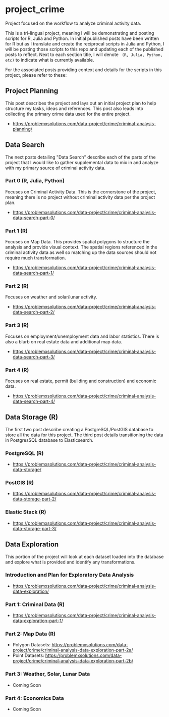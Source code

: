# project_crime
Project focused on the workflow to analyze criminal activity data.

This is a tri-lingual project, meaning I will be demonstrating and posting scripts for R, Julia and Python.  In initial published posts have been written for R but as I translate and create the reciprocal scripts in Julia and Python, I will be posting those scripts to this repo and updating each of the published posts to reflect.  Next to each section title, I will denote ` (R, Julia, Python, etc)` to indicate what is currently available.

For the associated posts providing context and details for the scripts in this project, please refer to these:

## Project Planning
This post describes the project and lays out an initial project plan to help structure my tasks, ideas and references.  This post also leads into collecting the  primary crime data used for the entire project.
* https://problemxsolutions.com/data-project/crime/criminal-analysis-planning/

## Data Search
The next posts detailing "Data Search" describe each of the parts of the project that I would like to gather supplemental data to mix in and analyze with my primary source of criminal activity data.  

### Part 0 (R, Julia, Python)
Focuses on Criminal Activity Data.  This is the cornerstone of the project, meaning there is no project without criminal activity data per the project plan.
* https://problemxsolutions.com/data-project/crime/criminal-analysis-data-search-part-0/

### Part 1 (R)
Focuses on Map Data.  This provides spatial polygons to structure the analysis and provide visual context.  The spatial regions referenced in the criminal activity data as well so matching up the data sources should not require much transformation.
* https://problemxsolutions.com/data-project/crime/criminal-analysis-data-search-part-1/

### Part 2 (R)
Focuses on weather and solar/lunar activity.
* https://problemxsolutions.com/data-project/crime/criminal-analysis-data-search-part-2/

### Part 3 (R)
Focuses on employment/unemployment data and labor statistics.  There is also a blurb on real estate data and additional map data.
* https://problemxsolutions.com/data-project/crime/criminal-analysis-data-search-part-3/

### Part 4 (R)
Focuses on real estate, permit (building and construction) and economic data.
* https://problemxsolutions.com/data-project/crime/criminal-analysis-data-search-part-4/

## Data Storage (R)
The first two post describe creating a PostgreSQL/PostGIS database to store all the data for this project.  The third post details transitioning the data in PostgresSQL database to Elasticsearch.

### PostgreSQL (R)
* https://problemxsolutions.com/data-project/crime/criminal-analysis-data-storage/

### PostGIS (R)
* https://problemxsolutions.com/data-project/crime/criminal-analysis-data-storage-part-2/

### Elastic Stack (R)
* https://problemxsolutions.com/data-project/crime/criminal-analysis-data-storage-part-3/

## Data Exploration
This portion of the project will look at each dataset loaded into the database and explore what is provided and identify any transformations.

### Introduction and Plan for Exploratory Data Analysis 
* https://problemxsolutions.com/data-project/crime/criminal-analysis-data-exploration/

### Part 1: Criminal Data  (R)
* https://problemxsolutions.com/data-project/crime/criminal-analysis-data-exploration-part-1/

### Part 2: Map Data (R)
* Polygon Datasets: https://problemxsolutions.com/data-project/crime/criminal-analysis-data-exploration-part-2a/
* Point Datasets: https://problemxsolutions.com/data-project/crime/criminal-analysis-data-exploration-part-2b/

### Part 3: Weather, Solar, Lunar Data
* Coming Soon

### Part 4: Economics Data
* Coming Soon

